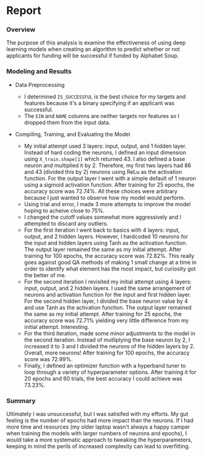 # Report

### Overview

The purpose of this analysis is examine the effectiveness of using deep learning models when creating an algorithm to predict whether or not applicants for funding will be successful if funded by Alphabet Soup.

### Modeling and Results

* Data Preprocessing
  * I determined `IS_SUCCESSFUL` is the best choice for my targets and features because it's a binary specifying if an applicant was successful.
  * The `EIN` and `NAME` columns are neither targets nor features so I dropped them from the input data.

* Compiling, Training, and Evaluating the Model
  * My initial attempt used 3 layers: input, output, and 1 hidden layer. Instead of hard coding the neurons, I defined an input dimension using `X_train.shape[1]` which returned 43. I also defined a base neuron and multiplied it by 2. Therefore, my first two layers had 86 and 43 (divided this by 2) neurons using ReLu as the activation function. For the output layer I went with a simple default of 1 neuron using a sigmoid activation function. After training for 25 epochs, the accuracy score was 72.74%. All these choices were arbitrary because I just wanted to observe how my model would perform.
  * Using trial and error, I made 3 more attempts to improve the model hoping to acheive close to 75%.
  * I changed the cutoff values somewhat more aggressively and I attempted to discard any outliers.
  * For the first iteration I went back to basics with 4 layers: input, output, and 2 hidden layers. However, I hardcoded 10 neurons for the input and hidden layers using Tanh as the activation function. The output layer remained the same as my initial attempt. After training for 100 epochs, the accuracy score was 72.82%. This really goes against good QA methods of making 1 small change at a time in order to identify what element has the most impact, but curiosity got the better of me.
  * For the second iteration I revisited my initial attempt using 4 layers: input, output, and 2 hidden layers. I used the same arrangement of neurons and activation function for the input and first hidden layer. For the second hidden layer, I divided the base neuron value by 4 and use Tanh as the activation function. The output layer remained the same as my initial attempt. After training for 25 epochs, the accuracy score was 72.71% yielding very little difference from my initial attempt. Interesting.
  * For the third iteration, made some minor adjustments to the model in the second iteration. Instead of mutliplying the base neuron by 2, I increased it to 3 and I divided the neurons of the hidden layers by 2. Overall, more neurons! After training for 100 epochs, the accuracy score was 72.99%.
  * Finally, I defined an optimizer function with a hyperband tuner to loop through a variety of hyperparameter options. After training it for 20 epochs and 60 trials, the best accuracy I could achieve was 73.23%.
 
 ### Summary

Ultimately I was unsuccessful, but I was satisifed with my efforts. My gut feeling is the number of epochs had more impact than the neurons. If I had more time and resources (my older laptop wasn't always a happy camper when training the models with larger numbers of neurons and epochs), I would take a more systematic approach to tweaking the hyperparameters, keeping in mind the perils of increased complexity can lead to overfitting.
